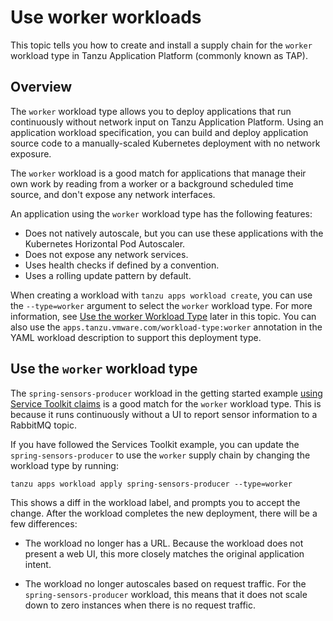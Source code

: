 # Use worker workloads

This topic tells you how to create and install a supply chain for the `worker` workload type in
Tanzu Application Platform (commonly known as TAP).

## <a id="overview"></a>Overview

The `worker` workload type allows you to deploy applications that run continuously without network
input on Tanzu Application Platform. Using an application workload specification, you can build and
deploy application source code to a manually-scaled Kubernetes deployment with no network exposure.

The `worker` workload is a good match for applications that manage their own work by reading from a
worker or a background scheduled time source, and don't expose any network interfaces.

An application using the `worker` workload type has the following features:

- Does not natively autoscale, but you can use these applications with the
  Kubernetes Horizontal Pod Autoscaler.
- Does not expose any network services.
- Uses health checks if defined by a convention.
- Uses a rolling update pattern by default.

When creating a workload with `tanzu apps workload create`, you can use the `--type=worker` argument
to select the `worker` workload type. For more information, see [Use the worker Workload Type](#using)
later in this topic. You can also use the `apps.tanzu.vmware.com/workload-type:worker` annotation in
the YAML workload description to support this deployment type.

## <a id="using"></a> Use the `worker` workload type

The `spring-sensors-producer` workload in the getting started example
[using Service Toolkit claims](../getting-started/consume-services.md#stk-bind)
is a good match for the `worker` workload type.
This is because it runs continuously without a UI to report sensor information to a RabbitMQ topic.

If you have followed the Services Toolkit example, you can update the `spring-sensors-producer`
to use the `worker` supply chain by changing the workload type by running:

```console
tanzu apps workload apply spring-sensors-producer --type=worker
```

This shows a diff in the workload label, and prompts you to accept the change. After the workload
completes the new deployment, there will be a few differences:

- The workload no longer has a URL. Because the workload does not present a web UI, this more
  closely matches the original application intent.

- The workload no longer autoscales based on request traffic. For the `spring-sensors-producer`
  workload, this means that it does not scale down to zero instances when there is no request
  traffic.
